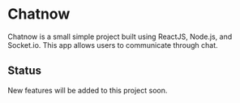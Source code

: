 # Chatnow

Chatnow is a small simple project built using ReactJS, Node.js, and Socket.io. This app allows users to communicate through chat.

## Status

New features will be added to this project soon.
